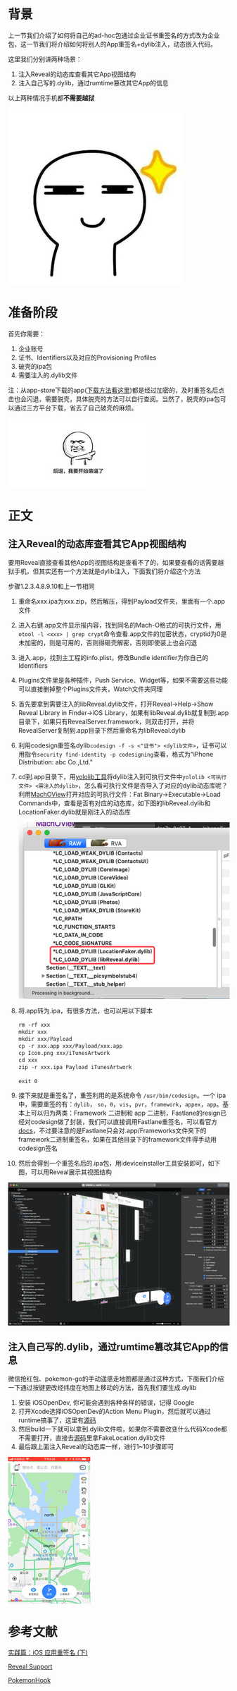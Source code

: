 # 背景

上一节我们介绍了如何将自己的ad-hoc包通过企业证书重签名的方式改为企业包，这一节我们将介绍如何将别人的App重签名+dylib注入，动态嵌入代码。

这里我们分别讲两种场景：

1. 注入Reveal的动态库查看其它App视图结构
2. 注入自己写的.dylib，通过rumtime篡改其它App的信息

以上两种情况手机都**不需要越狱**



![应用重签名与代码嵌入](https://github.com/JasonMR7/JasonMR7.github.io/raw/master/assets/images/表情包/盯.jpg)





# 准备阶段

首先你需要：

1. 企业账号
2. 证书、Identifiers以及对应的Provisioning Profiles
3. 破壳的ipa包
4. 需要注入的.dylib文件

注：从app-store下载的app([下载方法看这里](https://www.jianshu.com/p/fdb50d303ad6))都是经过加密的，及时重签名后点击也会闪退，需要脱壳，具体脱壳的方法可以自行查阅。当然了，脱壳的ipa包可以通过三方平台下载，省去了自己破壳的麻烦。

![应用重签名与代码嵌入](https://github.com/JasonMR7/JasonMR7.github.io/raw/master/assets/images/表情包/开始装逼.jpg)





# 正文

## 注入Reveal的动态库查看其它App视图结构

要用Reveal直接查看其他App的视图结构是查看不了的，如果要查看的话需要越狱手机，但其实还有一个方法就是dylib注入，下面我们将介绍这个方法

步骤1.2.3.4.8.9.10和上一节相同

1. 重命名xxx.ipa为xxx.zip，然后解压，得到Payload文件夹，里面有一个.app文件

2. 进入右键.app文件显示报内容，找到同名的Mach-O格式的可执行文件，用` otool -l <xxx> | grep crypt`命令查看.app文件的加密状态，cryptid为0是未加密的，则是可用的，否则得砸壳解密，否则即使装上也会闪退

3. 进入.app，找到主工程的info.plist，修改Bundle identifier为你自己的Identifiers

4. Plugins文件里是各种插件，Push Service、Widget等，如果不需要这些功能可以直接删掉整个Plugins文件夹，Watch文件夹同理

5. 首先要拿到需要注入的libReveal.dylib文件，打开Reveal->Help->Show Reveal Library in Finder->iOS Library，如果有libReveal.dylib就复制到.app目录下，如果只有RevealServer.framework，则双击打开，并将RevealServer复制到.app目录下然后重命名为libReveal.dylib

6. 利用codesign重签名dylib`codesign -f -s <"证书"> <dylib文件>`，证书可以用指令`security find-identity -p codesigning`查看，格式为"iPhone Distribution: abc Co.,Ltd."

7. cd到.app目录下，用[yololib工具](https://github.com/KJCracks/yololib)将dylib注入到可执行文件中`yololib <可执行文件> <需注入的dylib>`，怎么看可执行文件是否导入了对应的dylib动态库呢？利用[MachOView](https://sourceforge.net/projects/machoview/)打开对应的可执行文件：Fat Binary->Executable->Load Commands中，查看是否有对应的动态库，如下图的libReveal.dylib和LocationFaker.dylib就是刚注入的动态库

   ![应用重签名与代码嵌入](https://github.com/JasonMR7/JasonMR7.github.io/raw/master/assets/images/2019-01-17-应用重签名与代码嵌入/动态库嵌入二进制.png)

8. 将.app转为.ipa，有很多方法，也可以用以下脚本

   ```shell
   rm -rf xxx
   mkdir xxx
   mkdir xxx/Payload
   cp -r xxx.app xxx/Payload/xxx.app
   cp Icon.png xxx/iTunesArtwork
   cd xxx
   zip -r xxx.ipa Payload iTunesArtwork
   
   exit 0
   ```

9. 接下来就是重签名了，重签利用的是系统命令 `/usr/bin/codesign`。一个 ipa 中，需要重签的有：`dylib`， `so`，`0`，`vis`，`pvr`，`framework`，`appex`，`app`。基本上可以归为两类：Framework 二进制和 app 二进制，Fastlane的resign已经对codesign做了封装，我们可以直接调用Fastlane重签名，可以看官方[docs](https://docs.fastlane.tools/actions/resign/)，不过要注意的是Fastlane只会对.app/Frameworks文件夹下的framework二进制重签名，如果在其他目录下的framework文件得手动用codesign签名

10. 然后会得到一个重签名后的.ipa包，用ideviceinstaller工具安装即可，如下图，可以用Reveal展示其视图结构



![应用重签名与代码嵌入](https://github.com/JasonMR7/JasonMR7.github.io/raw/master/assets/images/2019-01-17-应用重签名与代码嵌入/Reveal嵌入应用.png)



## 注入自己写的.dylib，通过rumtime篡改其它App的信息

微信抢红包、pokemon-go的手动遥感走地图都是通过这种方式，下面我们介绍一下通过按键更改经纬度在地图上移动的方法，首先我们要生成.dylib

1. 安装 iOSOpenDev, 你可能会遇到各种各样的错误，记得 Google
2. 打开Xcode选择iOSOpenDev的Action Menu Plugin，然后就可以通过runtime搞事了，这里有[源码](https://github.com/JasonMR7/FakeLocation)
3. 然后build一下就可以拿到.dylib文件啦，如果你不需要改变什么代码Xcode都不需要打开，直接去[源码](https://github.com/JasonMR7/FakeLocation)里拿FakeLocation.dylib文件
4. 最后跟上面注入Reveal的动态库一样，进行1~10步骤即可



![应用重签名与代码嵌入](https://github.com/JasonMR7/JasonMR7.github.io/raw/master/assets/images/2019-01-17-应用重签名与代码嵌入/手柄地图.gif)



# 参考文献

[实践篇：iOS 应用重签名 (下)](http://www.iosugar.com/2017/04/17/Practice-articles-iOS-application-re-signature-next/)

[Reveal Support](http://support.revealapp.com/discussions/questions/59651-where-is-librevealdylib-in-20-version)

[PokemonHook](https://github.com/rpplusplus/PokemonHook)